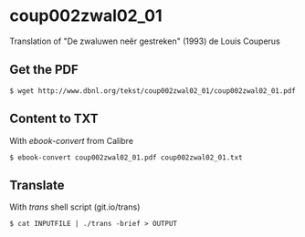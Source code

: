 # coup002zwal02_01
Translation of "De zwaluwen neêr gestreken" (1993) de Louis Couperus

## Get the PDF
```
$ wget http://www.dbnl.org/tekst/coup002zwal02_01/coup002zwal02_01.pdf
```

## Content to TXT
With *ebook-convert* from Calibre
```
$ ebook-convert coup002zwal02_01.pdf coup002zwal02_01.txt
```
## Translate 
With *trans*  shell script (git.io/trans)

```
$ cat INPUTFILE | ./trans -brief > OUTPUT
```
